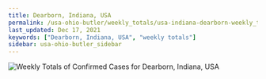 ```yaml
---
title: Dearborn, Indiana, USA
permalink: /usa-ohio-butler/weekly_totals/usa-indiana-dearborn-weekly_totals.html
last_updated: Dec 17, 2021
keywords: ["Dearborn, Indiana, USA", "weekly totals"]
sidebar: usa-ohio-butler_sidebar
---
```


![Weekly Totals of Confirmed Cases for Dearborn, Indiana, USA](/covid_tracker/images/graphs/usa-indiana-dearborn-weekly_totals_graph.png)
